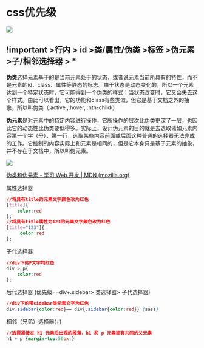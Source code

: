 

# css优先级

![](https://gitee.com/rippleber/picgo/raw/master/img/202211031401501.png)

## !important >行内 > id >类/属性/伪类 >标签 >伪元素 >子/相邻选择器 > \*

**伪类**选择元素基于的是当前元素处于的状态，或者说元素当前所具有的特性，而不是元素的id、class、属性等静态的标志。由于状态是动态变化的，所以一个元素达到一个特定状态时，它可能得到一个伪类的样式；当状态改变时，它又会失去这个样式。由此可以看出，它的功能和class有些类似，但它是基于文档之外的抽象，所以叫伪类（:active ,:hover, :nth-child()

**伪元素**是对元素中的特定内容进行操作，它所操作的层次比伪类更深了一层，也因此它的动态性比伪类要低得多。实际上，设计伪元素的目的就是去选取诸如元素内容第一个字（母）、第一行，选取某些内容前面或后面这种普通的选择器无法完成的工作。它控制的内容实际上和元素是相同的，但是它本身只是基于元素的抽象，并不存在于文档中，所以叫伪元素。

![](https://gitee.com/rippleber/picgo/raw/master/img/202211031402737.png)

[伪类和伪元素 - 学习 Web 开发 | MDN (mozilla.org)](https://developer.mozilla.org/zh-CN/docs/Learn/CSS/Building_blocks/Selectors/Pseudo-classes_and_pseudo-elements#%E5%8F%82%E8%80%83%E8%8A%82)

属性选择器

```css
//将具有title的元素文字颜色改为红色
[title]{
    color:red
};
//将具有title属性为123的元素文字颜色改为红色
[title="123"]{
     color:red
}; 
```

子代选择器

```css
//div下的P文字均红色
div > p{
    color:red
}; 
```

后代选择器 (优先级==div+.sidebar> 类选择器> 子代选择器)

```css
//div下的带sidebar类元素文字为红色
div.sidebar{color:red}== div{.sidebar{color:red}} (sass)
```

相邻（兄弟）选择器(+)

```css
//选择紧接在 h1 元素后出现的段落，h1 和 p 元素拥有共同的父元素
h1 + p {margin-top:50px;}
```
